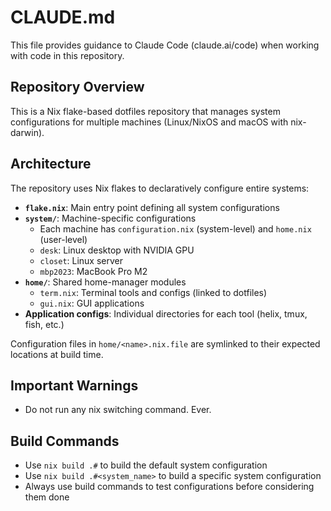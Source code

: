 # CLAUDE.md

This file provides guidance to Claude Code (claude.ai/code) when working with code in this repository.

## Repository Overview

This is a Nix flake-based dotfiles repository that manages system configurations for multiple machines (Linux/NixOS and macOS with nix-darwin).

## Architecture

The repository uses Nix flakes to declaratively configure entire systems:

- **`flake.nix`**: Main entry point defining all system configurations
- **`system/`**: Machine-specific configurations
  - Each machine has `configuration.nix` (system-level) and `home.nix` (user-level)
  - `desk`: Linux desktop with NVIDIA GPU
  - `closet`: Linux server
  - `mbp2023`: MacBook Pro M2
- **`home/`**: Shared home-manager modules
  - `term.nix`: Terminal tools and configs (linked to dotfiles)
  - `gui.nix`: GUI applications
- **Application configs**: Individual directories for each tool (helix, tmux, fish, etc.)

Configuration files in `home/<name>.nix.file` are symlinked to their expected locations at build time.

## Important Warnings

- Do not run any nix switching command. Ever.

## Build Commands

- Use `nix build .#` to build the default system configuration
- Use `nix build .#<system_name>` to build a specific system configuration
- Always use build commands to test configurations before considering them done
